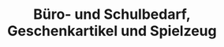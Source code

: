 ---
title: "Büro- und Schulbedarf, Geschenkartikel und Spielzeug"
url: /grosshartmannsdorf/buero-und-schulbedarf-geschenkartikel-und-spielzeug/
shop: Schreibwaren
---